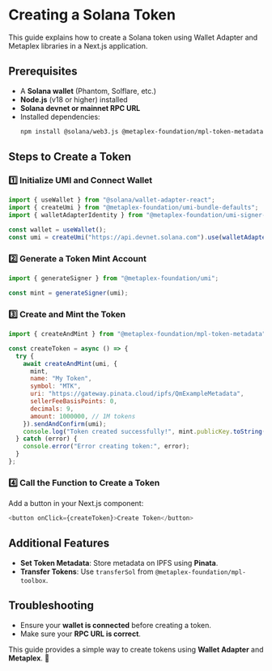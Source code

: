 # Creating a Solana Token

This guide explains how to create a Solana token using Wallet Adapter and Metaplex libraries in a Next.js application.

## Prerequisites
- A **Solana wallet** (Phantom, Solflare, etc.)
- **Node.js** (v18 or higher) installed
- **Solana devnet or mainnet RPC URL**
- Installed dependencies:
  ```sh
  npm install @solana/web3.js @metaplex-foundation/mpl-token-metadata @metaplex-foundation/umi @metaplex-foundation/umi-signer-wallet-adapters
  ```

## Steps to Create a Token

### 1️⃣ Initialize UMI and Connect Wallet
```javascript
import { useWallet } from "@solana/wallet-adapter-react";
import { createUmi } from "@metaplex-foundation/umi-bundle-defaults";
import { walletAdapterIdentity } from "@metaplex-foundation/umi-signer-wallet-adapters";

const wallet = useWallet();
const umi = createUmi("https://api.devnet.solana.com").use(walletAdapterIdentity(wallet));
```

### 2️⃣ Generate a Token Mint Account
```javascript
import { generateSigner } from "@metaplex-foundation/umi";

const mint = generateSigner(umi);
```

### 3️⃣ Create and Mint the Token
```javascript
import { createAndMint } from "@metaplex-foundation/mpl-token-metadata";

const createToken = async () => {
  try {
    await createAndMint(umi, {
      mint,
      name: "My Token",
      symbol: "MTK",
      uri: "https://gateway.pinata.cloud/ipfs/QmExampleMetadata",
      sellerFeeBasisPoints: 0,
      decimals: 9,
      amount: 1000000, // 1M tokens
    }).sendAndConfirm(umi);
    console.log("Token created successfully!", mint.publicKey.toString());
  } catch (error) {
    console.error("Error creating token:", error);
  }
};
```

### 4️⃣ Call the Function to Create a Token
Add a button in your Next.js component:
```javascript
<button onClick={createToken}>Create Token</button>
```

## Additional Features
- **Set Token Metadata**: Store metadata on IPFS using **Pinata**.
- **Transfer Tokens**: Use `transferSol` from `@metaplex-foundation/mpl-toolbox`.

## Troubleshooting
- Ensure your **wallet is connected** before creating a token.
- Make sure your **RPC URL is correct**.

This guide provides a simple way to create tokens using **Wallet Adapter** and **Metaplex**. 🚀

